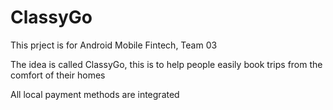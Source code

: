# ClassyGo

This prject is for Android Mobile Fintech, Team 03

The idea is called ClassyGo, this is to help people easily book trips
from the comfort of their homes 

All local payment methods are integrated 
